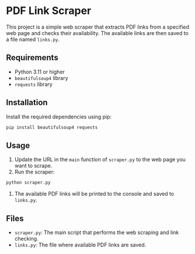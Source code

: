 # PDF Link Scraper

This project is a simple web scraper that extracts PDF links from a specified web page and checks their availability. The available links are then saved to a file named `links.py`.

## Requirements

- Python 3.11 or higher
- `beautifulsoup4` library
- `requests` library

## Installation

Install the required dependencies using pip:

```py
pip install beautifulsoup4 requests
```

## Usage

1. Update the URL in the `main` function of `scraper.py` to the web page you want to scrape.
2. Run the scraper:

```py
python scraper.py
```

1. The available PDF links will be printed to the console and saved to `links.py`.

## Files

- `scraper.py`: The main script that performs the web scraping and link checking.
- `links.py`: The file where available PDF links are saved.
